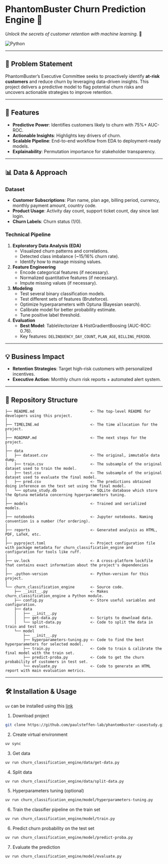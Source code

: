 # PhantomBuster Churn Prediction Engine 👻

*Unlock the secrets of customer retention with machine learning.* 🔮 

![Python](https://img.shields.io/badge/Python-3.11%2B-blue)

---

## 🎯 Problem Statement  
PhantomBuster’s Executive Committee seeks to proactively identify **at-risk customers** and reduce churn by leveraging data-driven insights. This project delivers a predictive model to flag potential churn risks and uncovers actionable strategies to improve retention.

---

## 🚀 Features  
- **Predictive Power**: Identifies customers likely to churn with 75%+ AUC-ROC.  
- **Actionable Insights**: Highlights key drivers of churn.  
- **Scalable Pipeline**: End-to-end workflow from EDA to deployment-ready models.  
- **Explainability**: Permutation importance for stakeholder transparency.  

---

## 📊 Data & Approach  
### Dataset  
- **Customer Subscriptions**: Plan name, plan age, billing period, currency, monthly payment amount, country code. 
- **Product Usage**: Activity day count, support ticket count, day since last login.  
- **Churn Labels**: Churn status (1/0).  

### Technical Pipeline  
1. **Exploratory Data Analysis (EDA)**  
   - Visualized churn patterns and correlations.  
   - Detected class imbalance (~15/16% churn rate).  
   - Identify how to manage missing values.
2. **Feature Engineering**  
   - Encode categorical features (if necessary). 
   - Normalized quantitative features (if necessary).  
   - Impute missing values (if necessary).
3. **Modeling**  
   - Test several binary classification models.  
   - Test different sets of features (Bruteforce).
   - Optimize hyperparameters with Optuna (Bayesian search).  
   - Calibrate model for better probability estimate.
   - Tune positive label threshold.
4. **Evaluation**  
   - **Best Model**: TableVectorizer & HistGradientBoosing (AUC-ROC: 0.76).  
   - Key features: `DELINQUENCY_DAY_COUNT`, `PLAN_AGE`, `BILLING_PERIOD`.  

---

## 💡 Business Impact  
- **Retention Strategies**: Target high-risk customers with personalized incentives.  
- **Executive Action**: Monthly churn risk reports + automated alert system.  

---

## 📂 Repository Structure
```
├── README.md                         <- The top-level README for developers using this project.
│
├── TIMELINE.md                       <- The time allocation for the project.
│
├── ROADMAP.md                        <- The next steps for the project.
│
├── data
│   ├── dataset.csv                   <- The original, immutable data dump.
│   ├── train.csv                     <- The subsample of the original dataset used to train the model.
│   ├── test.csv                      <- The subsample of the original dataset used to evaluate the final model.
│   ├── pred.csv                      <- The predictions obtained doing inference on the test set using the final model.
│   └── optuna_study.db               <- SQLite database which store the Optuna metadata concerning hyperparameters tuning.
│
├── models                            <- Trained and serialized models.
│
├── notebooks                         <- Jupyter notebooks. Naming convention is a number (for ordering).
│
├── reports                           <- Generated analysis as HTML, PDF, LaTeX, etc.
│  
├── pyproject.toml                    <- Project configuration file with package metadata for churn_classification_engine and configuration for tools like ruff.
│
├── uv.lock                           <- A cross-platform lockfile that contains exact information about the project's dependencies
│
├── .python-version                   <- Python-version for this project.
│
└── churn_classification_engine       <- Source code.
    ├── __init__.py                   <- Makes churn_classification_engine a Python module.
    ├── config.py                     <- Store useful variables and configuration.
    ├── data
    │   ├── __init__.py
    │   ├── get-data.py               <- Scripts to download data.
    │   └── split-data.py             <- Code to split the data in train and test sets.
    └── model                
        ├── __init__.py 
        ├── hyperparameters-tuning.py <- Code to find the best hyperparameters for selected model.  
        ├── train.py                  <- Code to train & calibrate the final model with the train set.          
        ├── predict-proba.py          <- Code to get the churn probability of customers in test set.            
        └── evaluate.py               <- Code to generate an HTML report with main evaluation metrics.

```

---

## 🛠️ Installation & Usage 

`uv` can be installed using this [link](https://docs.astral.sh/uv/getting-started/installation/)

1. Download project 
```bash
git clone https://github.com/paulsteffen-lab/phantombuster-casestudy.git
```

2. Create virtual environment
```bash
uv sync
```

3. Get data
```bash
uv run churn_classification_engine/data/get-data.py
```

4. Split data
```bash
uv run churn_classification_engine/data/split-data.py
```

5. Hyperparameters tuning (optional)
```bash
uv run churn_classification_engine/model/hyperparameters-tuning.py
```

6. Train the classifier pipeline on the train set
```bash
uv run churn_classification_engine/model/train.py
```

6. Predict churn probability on the test set
```bash
uv run churn_classification_engine/model/predict-proba.py
```

7. Evaluate the prediction
```bash
uv run churn_classification_engine/model/evaluate.py
```
